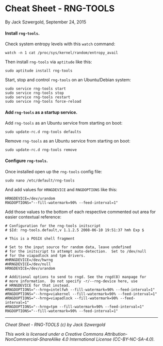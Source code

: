 # Cheat Sheet - RNG-TOOLS

By Jack Szwergold, September 24, 2015

#### Install `rng-tools`.

Check system entropy levels with this `watch` command:

	watch -n 1 cat /proc/sys/kernel/random/entropy_avail

Then install `rng-tools` via `aptitude` like this:

	sudo aptitude install rng-tools
	
Start, stop and control `rng-tools` on an Ubuntu/Debian system:

	sudo service rng-tools start
	sudo service rng-tools stop
	sudo service rng-tools restart
	sudo service rng-tools force-reload

#### Add `rng-tools` as a startup service.

Add `rng-tools` as an Ubuntu service from starting on boot:

    sudo update-rc.d rng-tools defaults

Remove `rng-tools` as an Ubuntu service from starting on boot:

	sudo update-rc.d rng-tools remove

#### Configure `rng-tools`.

Once installed open up the `rng-tools` config file:

	sudo nano /etc/default/rng-tools

And add values for `HRNGDEVICE` and `RNGDOPTIONS` like this:

	HRNGDEVICE=/dev/urandom
	RNGDOPTIONS="--fill-watermark=90% --feed-interval=1"

Add those values to the bottom of each respective commented out area for easier contextual reference:

	# Configuration for the rng-tools initscript
	# $Id: rng-tools.default,v 1.1.2.5 2008-06-10 19:51:37 hmh Exp $
	
	# This is a POSIX shell fragment
	
	# Set to the input source for random data, leave undefined
	# for the initscript to attempt auto-detection.  Set to /dev/null
	# for the viapadlock and tpm drivers.
	#HRNGDEVICE=/dev/hwrng
	#HRNGDEVICE=/dev/null
	HRNGDEVICE=/dev/urandom
	
	# Additional options to send to rngd. See the rngd(8) manpage for
	# more information.  Do not specify -r/--rng-device here, use
	# HRNGDEVICE for that instead.
	#RNGDOPTIONS="--hrng=intelfwh --fill-watermark=90% --feed-interval=1"
	#RNGDOPTIONS="--hrng=viakernel --fill-watermark=90% --feed-interval=1"
	#RNGDOPTIONS="--hrng=viapadlock --fill-watermark=90% --feed-interval=1"
	#RNGDOPTIONS="--hrng=tpm --fill-watermark=90% --feed-interval=1"
	RNGDOPTIONS="--fill-watermark=90% --feed-interval=1"

***

*Cheat Sheet - RNG-TOOLS (c) by Jack Szwergold*

*This work is licensed under a Creative Commons Attribution-NonCommercial-ShareAlike 4.0 International License (CC-BY-NC-SA-4.0).*